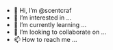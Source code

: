 - 👋 Hi, I’m @scentcraf
- 👀 I’m interested in ...
- 🌱 I’m currently learning ...
- 💞️ I’m looking to collaborate on ...
- 📫 How to reach me ...

<!---
scentcraf/scentcraf is a ✨ special ✨ repository because its `README.md` (this file) appears on your GitHub profile.
You can click the Preview link to take a look at your changes.
--->
